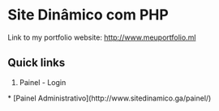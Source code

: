 # Site Dinâmico com PHP
Link to my portfolio website: http://www.meuportfolio.ml

## Quick links

<ol>
  <li>Painel - Login</li>
</ol>
* [Painel Administrativo](http://www.sitedinamico.ga/painel/)
